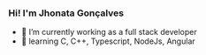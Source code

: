 ### Hi! I'm Jhonata Gonçalves

- 🔭 I’m currently working as a full stack developer
- 🌱 learning C, C++, Typescript, NodeJs, Angular

